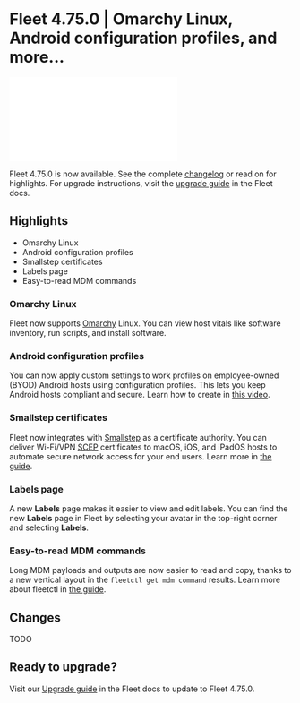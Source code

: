 # Fleet 4.75.0 | Omarchy Linux, Android configuration profiles, and more...

<div purpose="embedded-content">
   <iframe src="TODO" frameborder="0" allowfullscreen></iframe>
</div>

Fleet 4.75.0 is now available. See the complete [changelog](https://github.com/fleetdm/fleet/releases/tag/fleet-v4.75.0) or read on for highlights. For upgrade instructions, visit the [upgrade guide](https://fleetdm.com/docs/deploying/upgrading-fleet) in the Fleet docs.

## Highlights

- Omarchy Linux
- Android configuration profiles
- Smallstep certificates
- Labels page
- Easy-to-read MDM commands

### Omarchy Linux

Fleet now supports [Omarchy](https://omarchy.org/) Linux. You can view host vitals like software inventory, run scripts, and install software.

### Android configuration profiles

You can now apply custom settings to work profiles on employee-owned (BYOD) Android hosts using configuration profiles. This lets you keep Android hosts compliant and secure. Learn how to create in [this video](TODO).

### Smallstep certificates

Fleet now integrates with [Smallstep](https://smallstep.com/) as a certificate authority. You can deliver Wi-Fi/VPN [SCEP](https://en.wikipedia.org/wiki/Simple_Certificate_Enrollment_Protocol) certificates to macOS, iOS, and iPadOS hosts to automate secure network access for your end users. Learn more in [the guide](https://fleetdm.com/guides/connect-end-user-to-wifi-with-certificate#smallstep).

### Labels page

A new **Labels** page makes it easier to view and edit labels. You can find the new **Labels** page in Fleet by selecting your avatar in the top-right corner and selecting **Labels**.

### Easy-to-read MDM commands

Long MDM payloads and outputs are now easier to read and copy, thanks to a new vertical layout in the `fleetctl get mdm command` results. Learn more about fleetctl in [the guide](https://fleetdm.com/guides/fleetctl).

## Changes

TODO

## Ready to upgrade?

Visit our [Upgrade guide](https://fleetdm.com/docs/deploying/upgrading-fleet) in the Fleet docs to update to Fleet 4.75.0.

<meta name="category" value="releases">
<meta name="authorFullName" value="Noah Talerman">
<meta name="authorGitHubUsername" value="noahtalerman">
<meta name="publishedOn" value="2025-10-17">
<meta name="articleTitle" value="Fleet 4.75.0 | Omarchy Linux, Android configuration profiles, and more...">
<meta name="articleImageUrl" value="../website/assets/images/articles/fleet-4.75.0-1600x900@2x.png">